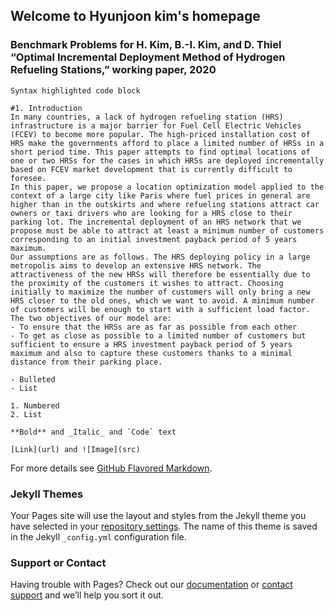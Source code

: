 ## Welcome to Hyunjoon kim's homepage

### Benchmark Problems for H. Kim, B.-I. Kim, and D. Thiel “Optimal Incremental Deployment Method of Hydrogen Refueling Stations,” working paper, 2020

```Benchmark Problems for H. Kim, B.-I. Kim, and D. Thiel “Optimal Incremental Deployment Method of Hydrogen Refueling Stations,” working paper, 2020
Syntax highlighted code block

#1.	Introduction
In many countries, a lack of hydrogen refueling station (HRS) infrastructure is a major barrier for Fuel Cell Electric Vehicles (FCEV) to become more popular. The high-priced installation cost of HRS make the governments afford to place a limited number of HRSs in a short period time. This paper attempts to find optimal locations of one or two HRSs for the cases in which HRSs are deployed incrementally based on FCEV market development that is currently difficult to foresee. 
In this paper, we propose a location optimization model applied to the context of a large city like Paris where fuel prices in general are higher than in the outskirts and where refueling stations attract car owners or taxi drivers who are looking for a HRS close to their parking lot. The incremental deployment of an HRS network that we propose must be able to attract at least a minimum number of customers corresponding to an initial investment payback period of 5 years maximum.
Our assumptions are as follows. The HRS deploying policy in a large metropolis aims to develop an extensive HRS network. The attractiveness of the new HRSs will therefore be essentially due to the proximity of the customers it wishes to attract. Choosing initially to maximize the number of customers will only bring a new HRS closer to the old ones, which we want to avoid. A minimum number of customers will be enough to start with a sufficient load factor. The two objectives of our model are:
- To ensure that the HRSs are as far as possible from each other
- To get as close as possible to a limited number of customers but sufficient to ensure a HRS investment payback period of 5 years maximum and also to capture these customers thanks to a minimal distance from their parking place.

- Bulleted
- List

1. Numbered
2. List

**Bold** and _Italic_ and `Code` text

[Link](url) and ![Image](src)
```

For more details see [GitHub Flavored Markdown](https://guides.github.com/features/mastering-markdown/).

### Jekyll Themes

Your Pages site will use the layout and styles from the Jekyll theme you have selected in your [repository settings](https://github.com/Hyunjoonkim/Hyunjoonkim.github.io/settings). The name of this theme is saved in the Jekyll `_config.yml` configuration file.

### Support or Contact

Having trouble with Pages? Check out our [documentation](https://docs.github.com/categories/github-pages-basics/) or [contact support](https://github.com/contact) and we’ll help you sort it out.
